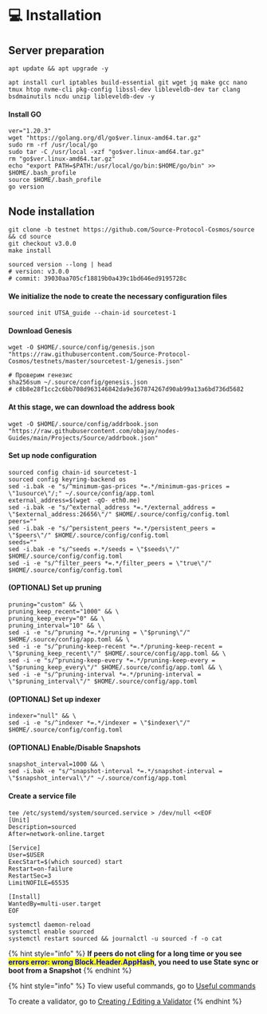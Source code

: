 # 💻 Installation

## Server preparation

```shell
apt update && apt upgrade -y
```

```shell
apt install curl iptables build-essential git wget jq make gcc nano tmux htop nvme-cli pkg-config libssl-dev libleveldb-dev tar clang bsdmainutils ncdu unzip libleveldb-dev -y
```

#### Install GO

```shell
ver="1.20.3"
wget "https://golang.org/dl/go$ver.linux-amd64.tar.gz"
sudo rm -rf /usr/local/go
sudo tar -C /usr/local -xzf "go$ver.linux-amd64.tar.gz"
rm "go$ver.linux-amd64.tar.gz"
echo "export PATH=$PATH:/usr/local/go/bin:$HOME/go/bin" >> $HOME/.bash_profile
source $HOME/.bash_profile
go version
```

## Node installation



```shell
git clone -b testnet https://github.com/Source-Protocol-Cosmos/source && cd source
git checkout v3.0.0
make install

sourced version --long | head
# version: v3.0.0
# commit: 39030aa705cf18819b0a439c1bd646ed9195728c
```

#### We initialize the node to create the necessary configuration files

```shell
sourced init UTSA_guide --chain-id sourcetest-1
```

#### Download Genesis

```shell
wget -O $HOME/.source/config/genesis.json "https://raw.githubusercontent.com/Source-Protocol-Cosmos/testnets/master/sourcetest-1/genesis.json"

# Проверим генезис
sha256sum ~/.source/config/genesis.json
# c8b8e28f1cc2c6bb708d963146842da9e367874267d90ab99a13a6bd736d5682
```

#### At this stage, we can download the address book

```shell
wget -O $HOME/.source/config/addrbook.json "https://raw.githubusercontent.com/obajay/nodes-Guides/main/Projects/Source/addrbook.json"
```

#### Set up node configuration

```shell
sourced config chain-id sourcetest-1
sourced config keyring-backend os
sed -i.bak -e "s/^minimum-gas-prices *=.*/minimum-gas-prices = \"1usource\"/;" ~/.source/config/app.toml
external_address=$(wget -qO- eth0.me)
sed -i.bak -e "s/^external_address *=.*/external_address = \"$external_address:26656\"/" $HOME/.source/config/config.toml
peers=""
sed -i.bak -e "s/^persistent_peers *=.*/persistent_peers = \"$peers\"/" $HOME/.source/config/config.toml
seeds=""
sed -i.bak -e "s/^seeds =.*/seeds = \"$seeds\"/" $HOME/.source/config/config.toml
sed -i -e "s/^filter_peers *=.*/filter_peers = \"true\"/" $HOME/.source/config/config.toml
```

#### (OPTIONAL) Set up pruning

```shell
pruning="custom" && \
pruning_keep_recent="1000" && \
pruning_keep_every="0" && \
pruning_interval="10" && \
sed -i -e "s/^pruning *=.*/pruning = \"$pruning\"/" $HOME/.source/config/app.toml && \
sed -i -e "s/^pruning-keep-recent *=.*/pruning-keep-recent = \"$pruning_keep_recent\"/" $HOME/.source/config/app.toml && \
sed -i -e "s/^pruning-keep-every *=.*/pruning-keep-every = \"$pruning_keep_every\"/" $HOME/.source/config/app.toml && \
sed -i -e "s/^pruning-interval *=.*/pruning-interval = \"$pruning_interval\"/" $HOME/.source/config/app.toml
```

#### (OPTIONAL) Set up indexer

```shell
indexer="null" && \
sed -i -e "s/^indexer *=.*/indexer = \"$indexer\"/" $HOME/.source/config/config.toml
```

#### (OPTIONAL) Enable/Disable Snapshots

```shell
snapshot_interval=1000 && \
sed -i.bak -e "s/^snapshot-interval *=.*/snapshot-interval = \"$snapshot_interval\"/" ~/.source/config/app.toml
```

#### Create a service file

```shell
tee /etc/systemd/system/sourced.service > /dev/null <<EOF
[Unit]
Description=sourced
After=network-online.target

[Service]
User=$USER
ExecStart=$(which sourced) start
Restart=on-failure
RestartSec=3
LimitNOFILE=65535

[Install]
WantedBy=multi-user.target
EOF
```

```shell
systemctl daemon-reload
systemctl enable sourced
systemctl restart sourced && journalctl -u sourced -f -o cat
```

{% hint style="info" %}
**If peers do not cling for a long time or you see&#x20;**<mark style="color:blue;">**errors error: wrong Block.Header.AppHash**</mark>**, you need to use State sync or boot from a Snapshot**
{% endhint %}

{% hint style="info" %}
To view useful commands, go to [Useful commands](https://utsa.gitbook.io/services/cosmos-wiki/useful-commands)

To create a validator, go to [Creating / Editing a Validator](https://utsa.gitbook.io/services/cosmos-wiki/creating-editing-a-validator)
{% endhint %}
